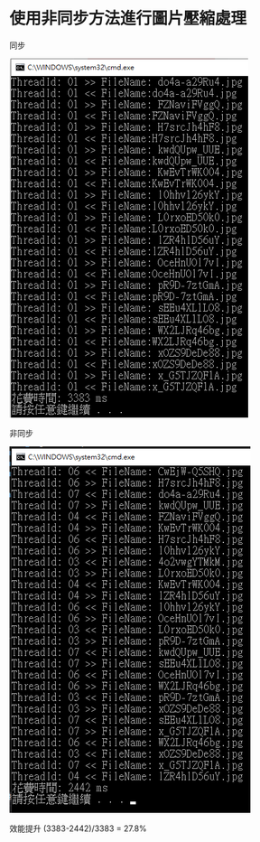 # 使用非同步方法進行圖片壓縮處理

同步

![image](https://github.com/biggy2003211/ImageResizer/blob/master/sync.png)

非同步

![image](https://github.com/biggy2003211/ImageResizer/blob/master/async.png)

效能提升
(3383-2442)/3383 = 27.8%
